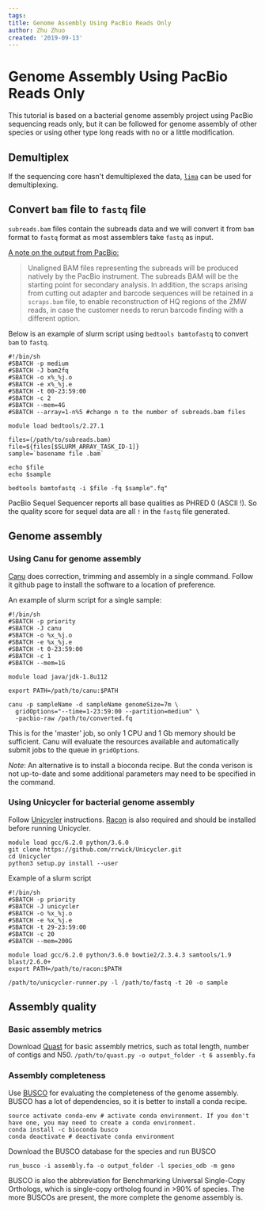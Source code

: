 ```yaml
---
tags:
title: Genome Assembly Using PacBio Reads Only
author: Zhu Zhuo
created: '2019-09-13'
---
```


# Genome Assembly Using PacBio Reads Only

This tutorial is based on a bacterial genome assembly project using PacBio sequencing reads only, but it can be followed for genome assembly of other species or using other type long reads with no or a little modification.

## Demultiplex

If the sequencing core hasn't demultiplexed the data, [`lima`](https://github.com/PacificBiosciences/barcoding) can be used for demultiplexing.

## Convert `bam` file to `fastq` file

`subreads.bam` files contain the subreads data and we will convert it from `bam` format to `fastq` format as most assemblers take `fastq` as input.

[A note on the output from PacBio:](https://pacbiofileformats.readthedocs.io/en/5.1/Primer.html)
> Unaligned BAM files representing the subreads will be produced natively by the PacBio instrument. The subreads BAM will be the starting point for secondary analysis. In addition, the scraps arising from cutting out adapter and barcode sequences will be retained in a `scraps.bam` file, to enable reconstruction of HQ regions of the ZMW reads, in case the customer needs to rerun barcode finding with a different option.

Below is an example of slurm script using `bedtools bamtofastq` to convert `bam` to `fastq`.

```
#!/bin/sh
#SBATCH -p medium
#SBATCH -J bam2fq
#SBATCH -o x%_%j.o
#SBATCH -e x%_%j.e
#SBATCH -t 00-23:59:00
#SBATCH -c 2
#SBATCH --mem=4G
#SBATCH --array=1-n%5 #change n to the number of subreads.bam files

module load bedtools/2.27.1

files=(/path/to/subreads.bam)
file=${files[$SLURM_ARRAY_TASK_ID-1]}
sample=`basename file .bam`

echo $file
echo $sample

bedtools bamtofastq -i $file -fq $sample".fq"
```

PacBio Sequel Sequencer reports all base qualities as PHRED 0 (ASCII !). So the quality score for sequel data are all `!` in the `fastq` file generated.

## Genome assembly

### Using Canu for genome assembly

[Canu](https://github.com/marbl/canu) does correction, trimming and assembly in a single command. Follow it github page to install the software to a location of preference.

An example of slurm script for a single sample:
```
#!/bin/sh
#SBATCH -p priority
#SBATCH -J canu
#SBATCH -o %x_%j.o
#SBATCH -e %x_%j.e
#SBATCH -t 0-23:59:00
#SBATCH -c 1
#SBATCH --mem=1G

module load java/jdk-1.8u112

export PATH=/path/to/canu:$PATH

canu -p sampleName -d sampleName genomeSize=7m \
  gridOptions="--time=1-23:59:00 --partition=medium" \
  -pacbio-raw /path/to/converted.fq
```
This is for the 'master' job, so only 1 CPU and 1 Gb memory should be sufficient. Canu will evaluate the resources available and automatically submit jobs to the queue in `gridOptions`.

_Note_: An alternative is to install a bioconda recipe. But the conda verison is not up-to-date and some additional parameters may need to be specified in the command.

### Using Unicycler for bacterial genome assembly

Follow [Unicycler](https://github.com/rrwick/Unicycler#method-long-read-only-assembly) instructions. [Racon](https://github.com/isovic/racon) is also required and should be installed before running Unicycler.

```
module load gcc/6.2.0 python/3.6.0
git clone https://github.com/rrwick/Unicycler.git
cd Unicycler
python3 setup.py install --user
```
Example of a slurm script
```
#!/bin/sh
#SBATCH -p priority
#SBATCH -J unicycler
#SBATCH -o %x_%j.o
#SBATCH -e %x_%j.e
#SBATCH -t 29-23:59:00
#SBATCH -c 20
#SBATCH --mem=200G

module load gcc/6.2.0 python/3.6.0 bowtie2/2.3.4.3 samtools/1.9 blast/2.6.0+
export PATH=/path/to/racon:$PATH

/path/to/unicycler-runner.py -l /path/to/fastq -t 20 -o sample
```
## Assembly quality

### Basic assembly metrics

Download [Quast](http://bioinf.spbau.ru/quast) for basic assembly metrics, such as total length, number of contigs and N50.
`/path/to/quast.py -o output_folder -t 6 assembly.fa`

### Assembly completeness

Use [BUSCO](https://busco.ezlab.org/) for evaluating the completeness of the genome assembly. BUSCO has a lot of dependencies, so it is better to install a conda recipe.

```
source activate conda-env # activate conda environment. If you don't have one, you may need to create a conda environment.
conda install -c bioconda busco
conda deactivate # deactivate conda environment
```
Download the BUSCO database for the species and run BUSCO

`run_busco -i assembly.fa -o output_folder -l species_odb -m geno`

BUSCO is also the abbreviation for Benchmarking Universal Single-Copy Orthologs, which is single-copy ortholog found in >90% of species. The more BUSCOs are present, the more complete the genome assembly is.
